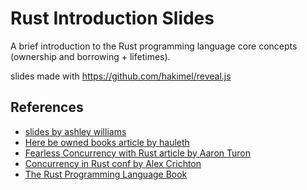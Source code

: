 # Rust Introduction Slides

A brief introduction to the Rust programming language core concepts (ownership and borrowing + lifetimes).

slides made with https://github.com/hakimel/reveal.js

## References

* [slides by ashley williams](https://ashleygwilliams.github.io/gotober-2018)
* [Here be owned books article by hauleth](https://hauleth.dev/post/eli5-ownership/)
* [Fearless Concurrency with Rust article by Aaron Turon](https://blog.rust-lang.org/2015/04/10/Fearless-Concurrency.html)
* [Concurrency in Rust conf by Alex Crichton](https://www.youtube.com/watch?v=oAZ7F7bqT-o)
* [The Rust Programming Language Book](https://doc.rust-lang.org/book/)
